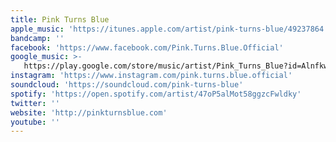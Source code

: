 ```yaml
---
title: Pink Turns Blue
apple_music: 'https://itunes.apple.com/artist/pink-turns-blue/49237864'
bandcamp: ''
facebook: 'https://www.facebook.com/Pink.Turns.Blue.Official'
google_music: >-
   https://play.google.com/store/music/artist/Pink_Turns_Blue?id=Alnfkwg6zcnn45uyt4ysdpj7ssu
instagram: 'https://www.instagram.com/pink.turns.blue.official'
soundcloud: 'https://soundcloud.com/pink-turns-blue'
spotify: 'https://open.spotify.com/artist/47oP5alMot58ggzcFwldky'
twitter: ''
website: 'http://pinkturnsblue.com'
youtube: ''
---
```

